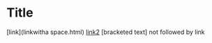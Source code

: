 # Title
[link](linkwitha space.html)
[link2](linkwith(parens)and[bracket].html)
[bracketed text] not followed by link
